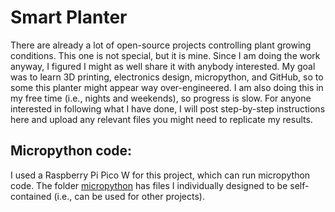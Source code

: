 # Smart Planter

There are already a lot of open-source projects controlling plant growing conditions. This one is not special, but it is mine. Since I am doing the work anyway, I figured I might as well share it with anybody interested. My goal was to learn 3D printing, electronics design, micropython,  and GitHub, so to some this planter might appear way over-engineered. I am also doing this in my free time (i.e., nights and weekends), so progress is slow. For anyone interested in following what I have done, I will post step-by-step instructions here and upload any relevant files you might need to replicate my results. 


## Micropython code:

I used a Raspberry Pi Pico W for this project, which can run micropython code. The folder [micropython](https://github.com/jakupsko/plant_house/tree/main/micropython) has files I individually designed to be self-contained (i.e., can be used for other projects). 